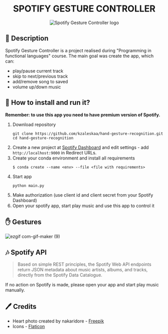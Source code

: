 <div align="center">
<h1>SPOTIFY GESTURE CONTROLLER</h1>
<img src="https://user-images.githubusercontent.com/62251989/149663561-90e99712-58a9-40c6-9822-69a7092d582b.png" alt="Spotify Gesture Controller logo"/>
</div>



## 📝 Description
Spotify Gesture Controller is a project realised during "Programming in functional languages" course. The main goal was create the app, which can:

- play/pause current track
- skip to next/previous track
- add/remove song to saved
- volume up/down music

## 🏃‍ How to install and run it?
**Remember: to use this app you need to have premium version of Spotify.**

1. Download repository
    ```
   git clone https://github.com/kzaleskaa/hand-gesture-recognition.git
   cd hand-gesture-recognition
   ```
2. Create a new project at [Spotify Dashboard](https://developer.spotify.com/dashboard/) and edit settings - add ```http://localhost:9000``` in Redirect URLs.
3. Create your conda environment and install all requirements
   ```
   $ conda create --name <env> --file <file with requirements>
   ```
5. Start app
   ```
   python main.py
   ```
6. Make authorization (use client id and client secret from your Spotify Dashboard)
7. Open your spotify app, start play music and use this app to control it

## ✋ Gestures

![ezgif com-gif-maker (9)](https://user-images.githubusercontent.com/62251989/150003931-1bb5ec49-8f3a-4c2e-8ed4-a12f89ddafe2.gif)


## 🎶 Spotify API
>Based on simple REST principles, the Spotify Web API endpoints return JSON metadata about music artists, albums, and tracks, directly from the Spotify Data Catalogue.

If no action on Spotify is made, please open your app and start play music manually. 

## 🖊 Credits
- Heart photo created by nakaridore - [Freepik](www.freepik.com)
- Icons - [Flaticon](Flaticon.com)